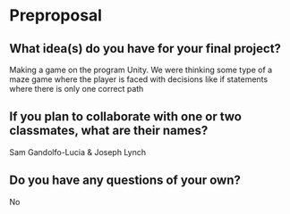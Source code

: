 # Preproposal

## What idea(s) do you have for your final project?

Making a game on the program Unity. We were thinking some type of a maze game where the player is faced with decisions like if statements where there is only one correct path

## If you plan to collaborate with one or two classmates, what are their names?

Sam Gandolfo-Lucia & Joseph Lynch

## Do you have any questions of your own?

No
